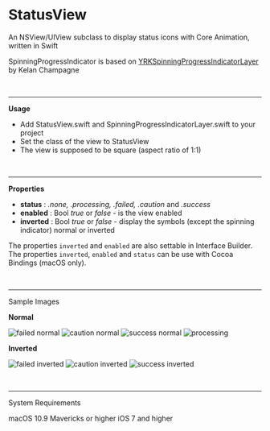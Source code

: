 # StatusView
An NSView/UIView subclass to display status icons with Core Animation, written in Swift

SpinningProgressIndicator is based on [YRKSpinningProgressIndicatorLayer](https://github.com/kelan/YRKSpinningProgressIndicatorLayer) by Kelan Champagne

<br>

---

**Usage**

- Add StatusView.swift and SpinningProgressIndicatorLayer.swift to your project
- Set the class of the view to StatusView
- The view is supposed to be square (aspect ratio of 1:1)

<br>

---

**Properties**

- **status** : *.none, .processing, .failed, .caution* and *.success*
- **enabled** : Bool *true* or *false* - is the view enabled
- **inverted** : Bool *true* or *false* - display the symbols (except the spinning indicator) normal or inverted

The properties `inverted` and `enabled` are also settable in Interface Builder.
The properties `inverted`, `enabled` and `status` can be use with Cocoa Bindings (macOS only).

<br>

---

Sample Images

**Normal**

![failed normal](http://klieme.com/Images/failed.tif)
![caution normal](http://klieme.com/Images/caution.tif)
![success normal](http://klieme.com/Images/success.tif)
![processing](http://klieme.com/Images/processing.png)

**Inverted**

![failed inverted](http://klieme.com/Images/failed_inverted.tif)
![caution inverted](http://klieme.com/Images/caution_inverted.tif)
![success inverted](http://klieme.com/Images/success_inverted.tif)


<br>

---

System Requirements


macOS 10.9 Mavericks or higher
iOS 7 and higher
